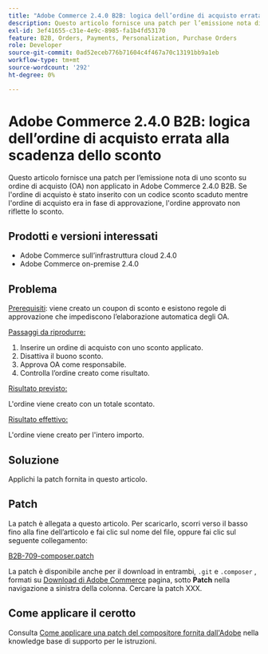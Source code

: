 ```yaml
---
title: "Adobe Commerce 2.4.0 B2B: logica dell’ordine di acquisto errata alla scadenza dello sconto"
description: Questo articolo fornisce una patch per l’emissione nota di uno sconto su ordine di acquisto (OA) non applicato in Adobe Commerce 2.4.0 B2B. Se l'ordine di acquisto è stato inserito con un codice sconto scaduto mentre l'ordine di acquisto era in fase di approvazione, l'ordine approvato non riflette lo sconto.
exl-id: 3ef41655-c31e-4e9c-8985-fa1b4fd53170
feature: B2B, Orders, Payments, Personalization, Purchase Orders
role: Developer
source-git-commit: 0ad52eceb776b71604c4f467a70c13191bb9a1eb
workflow-type: tm+mt
source-wordcount: '292'
ht-degree: 0%

---
```


# Adobe Commerce 2.4.0 B2B: logica dell’ordine di acquisto errata alla scadenza dello sconto

Questo articolo fornisce una patch per l’emissione nota di uno sconto su ordine di acquisto (OA) non applicato in Adobe Commerce 2.4.0 B2B. Se l&#39;ordine di acquisto è stato inserito con un codice sconto scaduto mentre l&#39;ordine di acquisto era in fase di approvazione, l&#39;ordine approvato non riflette lo sconto.

## Prodotti e versioni interessati

* Adobe Commerce sull’infrastruttura cloud 2.4.0
* Adobe Commerce on-premise 2.4.0

## Problema

<u>Prerequisiti</u>: viene creato un coupon di sconto e esistono regole di approvazione che impediscono l’elaborazione automatica degli OA.

<u>Passaggi da riprodurre:</u>

1. Inserire un ordine di acquisto con uno sconto applicato.
1. Disattiva il buono sconto.
1. Approva OA come responsabile.
1. Controlla l’ordine creato come risultato.

<u>Risultato previsto:</u>

L&#39;ordine viene creato con un totale scontato.

<u>Risultato effettivo:</u>

L&#39;ordine viene creato per l&#39;intero importo.

## Soluzione

Applichi la patch fornita in questo articolo.

## Patch

La patch è allegata a questo articolo. Per scaricarlo, scorri verso il basso fino alla fine dell’articolo e fai clic sul nome del file, oppure fai clic sul seguente collegamento:

[B2B-709-composer.patch](assets/B2B-709-composer.patch.zip)

La patch è disponibile anche per il download in entrambi, `.git` e `.composer` , formati su [Download di Adobe Commerce](https://magento.com/tech-resources/download) pagina, sotto **Patch** nella navigazione a sinistra della colonna. Cercare la patch XXX.

## Come applicare il cerotto

Consulta [Come applicare una patch del compositore fornita dall&#39;Adobe](/help/how-to/general/how-to-apply-a-composer-patch-provided-by-magento.md) nella knowledge base di supporto per le istruzioni.
